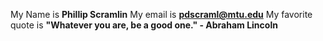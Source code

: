 My Name is **Phillip Scramlin**
My email is **pdscraml@mtu.edu**
My favorite quote is **"Whatever you are, be a good one." - Abraham Lincoln**
